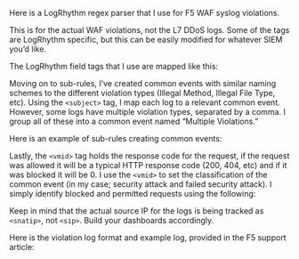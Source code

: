 Here is a LogRhythm regex parser that I use for F5 WAF syslog violations.

<script src="https://gist.github.com/WTFender/a857dc47ca2b367e27061ba6a19390b5.js?file=f5_parser.regex"></script>

This is for the actual WAF violations, not the L7 DDoS logs. Some of the tags are LogRhythm specific, but this can be easily modified for whatever SIEM you’d like.

The LogRhythm field tags that I use are mapped like this:

<script src="https://gist.github.com/WTFender/a857dc47ca2b367e27061ba6a19390b5.js?file=tags.regex"></script>

Moving on to sub-rules, I’ve created common events with similar naming schemes to the different violation types (Illegal Method, Illegal File Type, etc). Using the `<subject>` tag, I map each log to a relevant common event. However, some logs have multiple violation types, separated by a comma. I group all of these into a common event named “Multiple Violations.”

Here is an example of sub-rules creating common events:

<script src="https://gist.github.com/WTFender/a857dc47ca2b367e27061ba6a19390b5.js?file=subject.regex"></script>

Lastly, the `<vmid>` tag holds the response code for the request, if the request was allowed it will be a typical HTTP response code (200, 404, etc) and if it was blocked it will be 0. I use the `<vmid>` to set the classification of the common event (in my case; security attack and failed security attack). I simply identify blocked and permitted requests using the following:

<script src="https://gist.github.com/WTFender/a857dc47ca2b367e27061ba6a19390b5.js?file=vmid.regex"></script>

Keep in mind that the actual source IP for the logs is being tracked as `<snatip>`, not `<sip>`. Build your dashboards accordingly.

Here is the violation log format and example log, provided in the F5 support article:

<script src="https://gist.github.com/WTFender/a857dc47ca2b367e27061ba6a19390b5.js?file=sample.regex"></script>